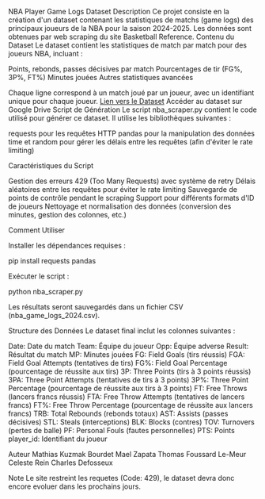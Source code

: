 
NBA Player Game Logs Dataset
Description
Ce projet consiste en la création d'un dataset contenant les statistiques de matchs (game logs) des principaux joueurs de la NBA pour la saison 2024-2025. Les données sont obtenues par web scraping du site Basketball Reference.
Contenu du Dataset
Le dataset contient les statistiques de match par match pour des joueurs NBA, incluant :

Points, rebonds, passes décisives par match
Pourcentages de tir (FG%, 3P%, FT%)
Minutes jouées
Autres statistiques avancées

Chaque ligne correspond à un match joué par un joueur, avec un identifiant unique pour chaque joueur.
[Lien vers le Dataset](https://drive.google.com/drive/folders/1u1KTRxpqRyB3bzIk1aUvmnHu7-pNRy63?usp=share_link)
Accéder au dataset sur Google Drive
Script de Génération
Le script nba_scraper.py contient le code utilisé pour générer ce dataset. Il utilise les bibliothèques suivantes :

requests pour les requêtes HTTP
pandas pour la manipulation des données
time et random pour gérer les délais entre les requêtes (afin d'éviter le rate limiting)

Caractéristiques du Script

Gestion des erreurs 429 (Too Many Requests) avec système de retry
Délais aléatoires entre les requêtes pour éviter le rate limiting
Sauvegarde de points de contrôle pendant le scraping
Support pour différents formats d'ID de joueurs
Nettoyage et normalisation des données (conversion des minutes, gestion des colonnes, etc.)

Comment Utiliser

Installer les dépendances requises :

pip install requests pandas

Exécuter le script :

python nba_scraper.py

Les résultats seront sauvegardés dans un fichier CSV (nba_game_logs_2024.csv).

Structure des Données
Le dataset final inclut les colonnes suivantes :

Date: Date du match
Team: Équipe du joueur
Opp: Équipe adverse
Result: Résultat du match
MP: Minutes jouées
FG: Field Goals (tirs réussis)
FGA: Field Goal Attempts (tentatives de tirs)
FG%: Field Goal Percentage (pourcentage de réussite aux tirs)
3P: Three Points (tirs à 3 points réussis)
3PA: Three Point Attempts (tentatives de tirs à 3 points)
3P%: Three Point Percentage (pourcentage de réussite aux tirs à 3 points)
FT: Free Throws (lancers francs réussis)
FTA: Free Throw Attempts (tentatives de lancers francs)
FT%: Free Throw Percentage (pourcentage de réussite aux lancers francs)
TRB: Total Rebounds (rebonds totaux)
AST: Assists (passes décisives)
STL: Steals (interceptions)
BLK: Blocks (contres)
TOV: Turnovers (pertes de balle)
PF: Personal Fouls (fautes personnelles)
PTS: Points
player_id: Identifiant du joueur

Auteur
Mathias Kuzmak Bourdet
Mael Zapata
Thomas Foussard Le-Meur
Celeste Rein
Charles Defosseux

Note
Le site restreint les requetes (Code: 429), le dataset devra donc encore evoluer dans les prochains jours.
